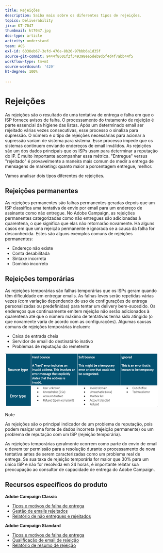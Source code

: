 ```yaml
---
title: Rejeições
description: Saiba mais sobre os diferentes tipos de rejeições.
topics: Deliverability
jira: KT-7047
thumbnail: kt7047.jpg
doc-type: article
activity: understand
team: ACS
exl-id: 6338eb67-3efd-476e-8b26-97bbb6a1d35f
source-git-commit: 9444f8601f2f349398ee5deb9d5f4d4f7abb44f5
workflow-type: tm+mt
source-wordcount: '429'
ht-degree: 100%

---
```


# Rejeições

As rejeições são o resultado de uma tentativa de entrega e falha em que o ISP fornece avisos de falha. O processamento do tratamento de rejeição é parte essencial da higiene das listas. Após um determinado email ser rejeitado várias vezes consecutivas, esse processo o sinaliza para supressão. O número e o tipo de rejeições necessárias para acionar a supressão variam de sistema para sistema. Esse processo impede que os sistemas continuem enviando endereços de email inválidos. As rejeições são um dos dados principais que os ISPs usam para determinar a reputação do IP. É muito importante acompanhar essa métrica. &quot;Entregue&quot; versus &quot;rejeitado&quot; é provavelmente a maneira mais comum de medir a entrega de mensagens de marketing: quanto maior a porcentagem entregue, melhor.

Vamos analisar dois tipos diferentes de rejeições.

## Rejeições permanentes

As rejeições permanentes são falhas permanentes geradas depois que um ISP classifica uma tentativa de envio por email para um endereço de assinante como não entregue. No Adobe Campaign, as rejeições permanentes categorizadas como não entregues são adicionadas à quarentena, o que significa que elas não retornarão novamente. Há alguns casos em que uma rejeição permanente é ignorada se a causa da falha for desconhecida.
Estes são alguns exemplos comuns de rejeições permanentes:

* Endereço não existe
* Conta desabilitada
* Sintaxe incorreta
* Domínio incorreto

## Rejeições temporárias

As rejeições temporárias são falhas temporárias que os ISPs geram quando têm dificuldade em entregar emails. As falhas leves serão repetidas várias vezes (com variação dependendo do uso de configurações de entrega personalizadas ou predefinidas) para tentar um delivery bem-sucedido. Os endereços que continuamente emitem rejeição não serão adicionados à quarentena até que o número máximo de tentativas tenha sido atingido (o que novamente varia de acordo com as configurações). Algumas causas comuns de rejeições temporárias incluem:

* Caixa de entrada cheia
* Servidor de email do destinatário inativo
* Problemas de reputação do remetente

![tipos de rejeição](../assets/bounce-types.png)

>[!NOTE]
>
>As rejeições são o principal indicador de um problema de reputação, pois podem realçar uma fonte de dados incorreta (rejeição permanente) ou um problema de reputação com um ISP (rejeição temporária).
>
>As rejeições temporárias geralmente ocorrem como parte do envio de email e devem ter permissão para a resolução durante o processamento de nova tentativa antes de serem caracterizadas como um problema real de entrega. Se sua taxa de rejeição temporária for maior que 30% para um único ISP e não for resolvida em 24 horas, é importante relatar sua preocupação ao consultor de capacidade de entrega do Adobe Campaign.

## Recursos específicos do produto

**Adobe Campaign Classic**

* [Tipos e motivos de falha de entrega](https://experienceleague.adobe.com/docs/campaign-classic/using/sending-messages/monitoring-deliveries/understanding-delivery-failures.html?lang=pt-BR#delivery-failure-types-and-reasons)
* [Gestão de emails rejeitados](https://experienceleague.adobe.com/docs/campaign-classic/using/sending-messages/monitoring-deliveries/understanding-delivery-failures.html?lang=pt-BR#bounce-mail-management)
* [Relatório de não entregues e rejeitados](https://experienceleague.adobe.com/docs/campaign-classic/using/reporting/reports-on-deliveries/global-reports.html?lang=pt-BR#non-deliverables-and-bounces)

**Adobe Campaign Standard**

* [Tipos e motivos de falha de entrega](https://experienceleague.adobe.com/docs/campaign-standard/using/testing-and-sending/monitoring-messages/understanding-delivery-failures.html?lang=pt-BR#delivery-failure-types-and-reasons)
* [Qualificação de email de rejeição](https://experienceleague.adobe.com/docs/campaign-standard/using/testing-and-sending/monitoring-messages/understanding-delivery-failures.html?lang=pt-BR#bounce-mail-qualification)
* [Relatório de resumo de rejeição](https://experienceleague.adobe.com/docs/campaign-standard/using/reporting/list-of-reports/bounce-summary.html?lang=pt-BR#reporting)
